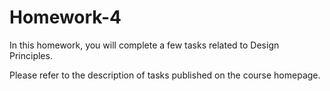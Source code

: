 # Homework-4

In this homework, you will complete a few tasks related to Design Principles.

Please refer to the description of tasks published on the course homepage.